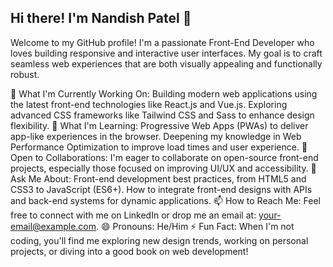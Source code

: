
## Hi there! I'm Nandish Patel 👋
Welcome to my GitHub profile! I'm a passionate Front-End Developer who loves building responsive and interactive user interfaces. My goal is to craft seamless web experiences that are both visually appealing and functionally robust.

🚀 What I'm Currently Working On:
Building modern web applications using the latest front-end technologies like React.js and Vue.js.
Exploring advanced CSS frameworks like Tailwind CSS and Sass to enhance design flexibility.
🌱 What I'm Learning:
Progressive Web Apps (PWAs) to deliver app-like experiences in the browser.
Deepening my knowledge in Web Performance Optimization to improve load times and user experience.
👯 Open to Collaborations:
I'm eager to collaborate on open-source front-end projects, especially those focused on improving UI/UX and accessibility.
💬 Ask Me About:
Front-end development best practices, from HTML5 and CSS3 to JavaScript (ES6+).
How to integrate front-end designs with APIs and back-end systems for dynamic applications.
📫 How to Reach Me:
Feel free to connect with me on LinkedIn or drop me an email at: your-email@example.com.
😄 Pronouns:
He/Him
⚡ Fun Fact:
When I'm not coding, you'll find me exploring new design trends, working on personal projects, or diving into a good book on web development!
